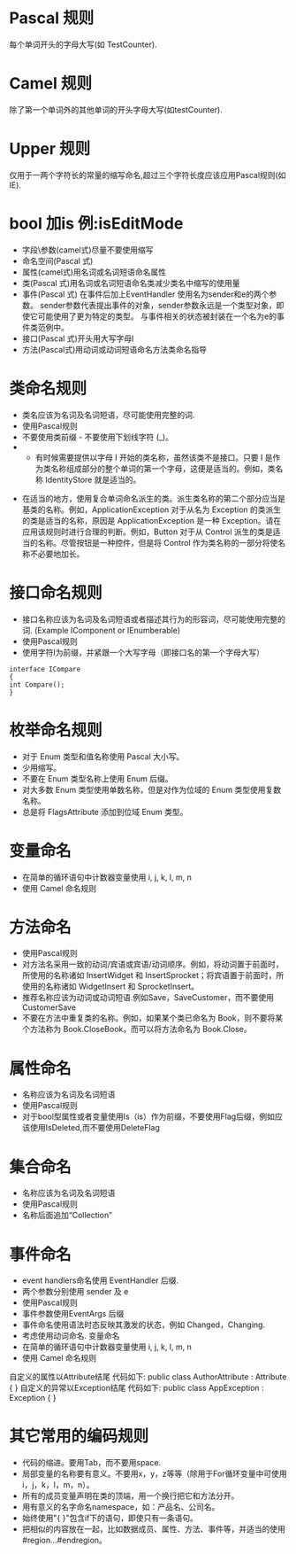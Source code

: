 # Pascal 规则
每个单词开头的字母大写(如 TestCounter).
# Camel 规则
除了第一个单词外的其他单词的开头字母大写(如testCounter).
# Upper 规则
仅用于一两个字符长的常量的缩写命名,超过三个字符长度应该应用Pascal规则(如 IE).
# bool 加is 例:isEditMode
* 字段\参数(camel式)尽量不要使用缩写
* 命名空间(Pascal 式)
* 属性(camel式)用名词或名词短语命名属性
* 类(Pascal 式)用名词或名词短语命名类减少类名中缩写的使用量
* 事件(Pascal 式)
在事件后加上EventHandler
使用名为sender和e的两个参数。
sender参数代表提出事件的对象，sender参数永远是一个类型对象，即使它可能使用了更为特定的类型。
与事件相关的状态被封装在一个名为e的事件类范例中。
* 接口(Pascal 式)开头用大写字母I
* 方法(Pascal式)用动词或动词短语命名方法类命名指导
 
# 类命名规则
* 类名应该为名词及名词短语，尽可能使用完整的词.
* 使用Pascal规则
* 不要使用类前缀 - 不要使用下划线字符 (_)。
* * 有时候需要提供以字母 I 开始的类名称，虽然该类不是接口。只要 I 是作为类名称组成部分的整个单词的第一个字母，这便是适当的。例如，类名称 IdentityStore 就是适当的。
- 在适当的地方，使用复合单词命名派生的类。派生类名称的第二个部分应当是基类的名称。例如，ApplicationException 对于从名为 Exception 的类派生的类是适当的名称，原因是 ApplicationException 是一种 Exception。请在应用该规则时进行合理的判断。例如，Button 对于从 Control 派生的类是适当的名称。尽管按钮是一种控件，但是将 Control 作为类名称的一部分将使名称不必要地加长。

# 接口命名规则

- 接口名称应该为名词及名词短语或者描述其行为的形容词，尽可能使用完整的词. (Example IComponent or IEnumberable)
- 使用Pascal规则
- 使用字符I为前缀，并紧跟一个大写字母（即接口名的第一个字母大写）

```
interface ICompare
{
int Compare();
}
```

# 枚举命名规则

- 对于 Enum 类型和值名称使用 Pascal 大小写。
- 少用缩写。
- 不要在 Enum 类型名称上使用 Enum 后缀。
- 对大多数 Enum 类型使用单数名称，但是对作为位域的 Enum 类型使用复数名称。
- 总是将 FlagsAttribute 添加到位域 Enum 类型。

# 变量命名
- 在简单的循环语句中计数器变量使用 i, j, k, l, m, n
- 使用 Camel 命名规则

# 方法命名

- 使用Pascal规则
- 对方法名采用一致的动词/宾语或宾语/动词顺序。例如，将动词置于前面时，所使用的名称诸如 InsertWidget 和 InsertSprocket；将宾语置于前面时，所使用的名称诸如 WidgetInsert 和 SprocketInsert。
- 推荐名称应该为动词或动词短语.例如Save，SaveCustomer，而不要使用CustomerSave
- 不要在方法中重复类的名称。例如，如果某个类已命名为 Book，则不要将某个方法称为 Book.CloseBook，而可以将方法命名为 Book.Close。


# 属性命名
- 名称应该为名词及名词短语
- 使用Pascal规则
- 对于bool型属性或者变量使用Is（is）作为前缀，不要使用Flag后缀，例如应该使用IsDeleted,而不要使用DeleteFlag


# 集合命名
- 名称应该为名词及名词短语
- 使用Pascal规则
- 名称后面追加“Collection”


# 事件命名
- event handlers命名使用 EventHandler 后缀.
- 两个参数分别使用 sender 及 e
- 使用Pascal规则
- 事件参数使用EventArgs 后缀
- 事件命名使用语法时态反映其激发的状态，例如 Changed，Changing.
- 考虑使用动词命名. 变量命名
- 在简单的循环语句中计数器变量使用 i, j, k, l, m, n
- 使用 Camel 命名规则


自定义的属性以Attribute结尾
代码如下:
public class AuthorAttribute : Attribute
{
}
自定义的异常以Exception结尾
代码如下:
public class AppException : Exception
{
}
# 其它常用的编码规则

* 代码的缩进。要用Tab，而不要用space.
* 局部变量的名称要有意义。不要用x，y，z等等（除用于For循环变量中可使用i，j，k，l，m，n）。
* 所有的成员变量声明在类的顶端，用一个换行把它和方法分开。
* 用有意义的名字命名namespace，如：产品名、公司名。
* 始终使用"{ }"包含if下的语句，即使只有一条语句。
* 把相似的内容放在一起，比如数据成员、属性、方法、事件等，并适当的使用#region…#endregion。
